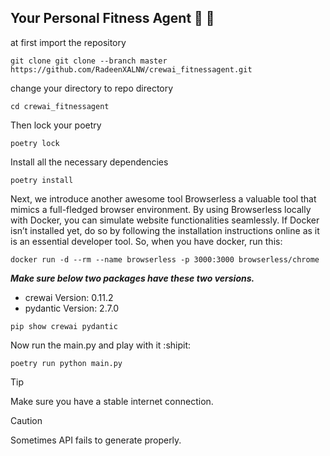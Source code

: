 ## Your Personal Fitness Agent :muscle: :leg:
at first import the repository
```
git clone git clone --branch master https://github.com/RadeenXALNW/crewai_fitnessagent.git
```
change your directory to repo directory
```
cd crewai_fitnessagent
```
Then lock your poetry
```
poetry lock
```
Install all the necessary dependencies
```
poetry install
```

Next, we introduce another awesome tool Browserless a valuable tool that mimics a full-fledged browser environment. By using Browserless locally with Docker, you can simulate website functionalities seamlessly. If Docker isn’t installed yet, do so by following the installation instructions online as it is an essential developer tool.
So, when you have docker, run this:

```
docker run -d --rm --name browserless -p 3000:3000 browserless/chrome
```

***Make sure below two packages have these two versions.***

 - crewai  Version: 0.11.2
 - pydantic Version: 2.7.0
```
pip show crewai pydantic
```
Now run the main.py and play with it :shipit:
```
poetry run python main.py
```
>[!TIP]
>Make sure you have a stable internet connection.

>[!CAUTION]
>Sometimes API fails to generate properly.
